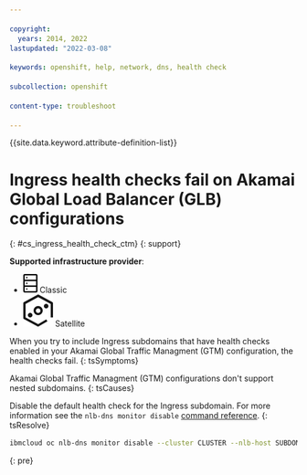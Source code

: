 ```yaml
---

copyright: 
  years: 2014, 2022
lastupdated: "2022-03-08"

keywords: openshift, help, network, dns, health check

subcollection: openshift

content-type: troubleshoot

---
```


{{site.data.keyword.attribute-definition-list}}


# Ingress health checks fail on Akamai Global Load Balancer (GLB) configurations
{: #cs_ingress_health_check_ctm}
{: support}

**Supported infrastructure provider**:
* ![Classic infrastructure provider icon.](images/icon-classic-2.svg) Classic
* ![Satellite infrastructure provider icon.](images/icon-satellite.svg) Satellite


When you try to include Ingress subdomains that have health checks enabled in your Akamai Global Traffic Managment (GTM) configuration, the health checks fail.
{: tsSymptoms}


Akamai Global Traffic Managment (GTM) configurations don't support nested subdomains.
{: tsCauses}

Disable the default health check for the Ingress subdomain. For more information see the `nlb-dns monitor disable` [command reference](/docs/openshift?topic=openshift-kubernetes-service-cli#cs_nlb-dns-monitor-disable).
{: tsResolve}

```sh
ibmcloud oc nlb-dns monitor disable --cluster CLUSTER --nlb-host SUBDOMAIN 
```
{: pre}







